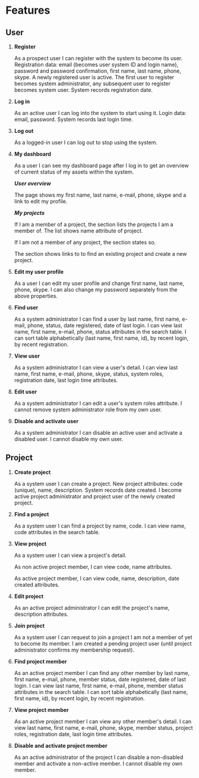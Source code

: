 Features
========

User
----

1. __Register__

	As a prospect user I can register with the system to become its user.
Registration data: email (becomes user system ID and login name),
password and password confirmation, first name, last name, phone, skype.
A newly registered user is active.
The first user to register becomes system administrator, 
any subsequent user to register becomes system user.
System records registration date.

1. __Log in__

	As an active user I can log into the system to start using it.
Login data: email, password.
System records last login time.

1. __Log out__

	As a logged-in user I can log out to stop using the system.

1. __My dashboard__

	As a user I can see my dashboard page after I log in 
to get an overview of current status of my assets within the system.

	*__User overview__*

	The page shows my first name, last name, e-mail, phone, skype
and a link to edit my profile.

	*__My projects__*

	If I am a member of a project, 
the section lists the projects I am a member of.
The list shows name attribute of project.

	If I am not a member of any project, 
the section states so.

	The section shows links to to find an existing project
and create a new project.

1. __Edit my user profile__

	As a user I can edit my user profile and change 
first name, last name, phone, skype.
I can also change my password separately from the above properties.

1. __Find user__

	As a system administrator I can find a user by 
last name, first name, e-mail, phone, status, date registered,
date of last login.
I can view last name, first name, e-mail, phone, status
attributes in the search table.
I can sort table alphabetically (last name, first name, id),
by recent login, by recent registration.

1. __View user__

	As a system administrator I can view a user's detail.
I can view last name, first name, e-mail, phone, skype, status, 
system roles, registration date, last login time
attributes.

1. __Edit user__

	As a system administrator I can edit a user's system roles attribute.
I cannot remove system administrator role from my own user.

1. __Disable and activate user__

	As a system administrator I can disable an active user 
and activate a disabled user. I cannot disable my own user.

Project
-------

1. __Create project__

	As a system user I can create a project.
New project attributes: code (unique), name, description.
System records date created.
I become active project administrator and project user 
of the newly created project.

1. __Find a project__

	As a system user I can find a project by name, code.
I can view name, code attributes in the search table.

1. __View project__

	As a system user I can view a project's detail.

	As non active project member, I can view code, name
attributes.

	As active project member, I can view code, name, description, date created
attributes.

1. __Edit project__

	As an active project administrator I can edit the project's 
name, description attributes.

1. __Join project__

	As a system user I can request to join a project 
I am not a member of yet to become its member.
I am created a pending project user 
(until project administrator confirms my membership request).

1. __Find project member__

	As an active project member I can find any other member by 
last name, first name, e-mail, phone, member status, date registered,
date of last login.
I can view last name, first name, e-mail, phone, member status
attributes in the search table.
I can sort table alphabetically (last name, first name, id),
by recent login, by recent registration.

1. __View project member__

	As an active project member I can view any other member's detail.
I can view last name, first name, e-mail, phone, skype, member status, 
project roles, registration date, last login time
attributes.

1. __Disable and activate project member__

	As an active administrator of the project I can 
disable a non-disabled member and activate a non-active member.
I cannot disable my own member.
